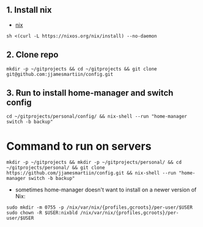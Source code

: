 ## 1. Install nix
- [nix](https://nixos.org/download/)
```
sh <(curl -L https://nixos.org/nix/install) --no-daemon
```

## 2. Clone repo
```
mkdir -p ~/gitprojects && cd ~/gitprojects && git clone git@github.com:jjamesmartiin/config.git
```

## 3. Run to install home-manager and switch config 
```
cd ~/gitprojects/personal/config/ && nix-shell --run "home-manager switch -b backup"
```

# Command to run on servers
```
mkdir -p ~/gitprojects && mkdir -p ~/gitprojects/personal/ && cd ~/gitprojects/personal/ && git clone https://github.com/jjamesmartiin/config.git && nix-shell --run "home-manager switch -b backup"
```

- sometimes home-manager doesn't want to install on a newer version of Nix: 
```
sudo mkdir -m 0755 -p /nix/var/nix/{profiles,gcroots}/per-user/$USER
sudo chown -R $USER:nixbld /nix/var/nix/{profiles,gcroots}/per-user/$USER
```


